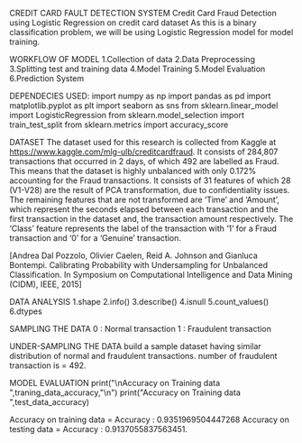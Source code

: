 CREDIT CARD FAULT DETECTION SYSTEM
Credit Card Fraud Detection using Logistic Regression on credit card dataset
As this is a binary classification problem, we will be using Logistic Regression model for model training.

WORKFLOW OF MODEL
1.Collection of data
2.Data Preprocessing
3.Splitting test and training data
4.Model Training
5.Model Evaluation
6.Prediction System

DEPENDECIES USED:
import numpy as np
import pandas as pd
import matplotlib.pyplot as plt
import seaborn as sns
from sklearn.linear_model import LogisticRegression
from sklearn.model_selection import train_test_split
from sklearn.metrics import accuracy_score


DATASET
The dataset used for this research is collected from Kaggle at https://www.kaggle.com/mlg-ulb/creditcardfraud. It consists of 284,807 transactions that occurred in 2 days, of which 492 are labelled as Fraud. This means that the dataset is highly unbalanced with only 0.172% accounting for the Fraud transactions. It consists of 31 features of which 28 (V1-V28) are the result of PCA transformation, due to confidentiality issues. The remaining features that are not transformed are ‘Time’ and ‘Amount’, which represent the seconds elapsed between each transaction and the first transaction in the dataset and, the transaction amount respectively. The ‘Class’ feature represents the label of the transaction with ‘1’ for a Fraud transaction and ‘0’ for a ‘Genuine’ transaction.

[Andrea Dal Pozzolo, Olivier Caelen, Reid A. Johnson and Gianluca Bontempi. Calibrating Probability with Undersampling for Unbalanced Classification. In Symposium on Computational Intelligence and Data Mining (CIDM), IEEE, 2015]

DATA ANALYSIS
1.shape
2.info()
3.describe()
4.isnull
5.count_values()
6.dtypes

SAMPLING THE DATA
0 : Normal transaction
1 : Fraudulent transaction

UNDER-SAMPLING THE DATA
build a sample dataset having similar distribution of normal and fraudulent transactions.
number of fraudulent transaction is = 492.

MODEL EVALUATION
print("\nAccuracy on Training data ",traning_data_accuracy,"\n")
print("Accuracy on Training data ",test_data_accuracy)

Accuracy on training data = Accuracy :  0.9351969504447268
Accuracy on testing data = Accuracy : 0.9137055837563451.

